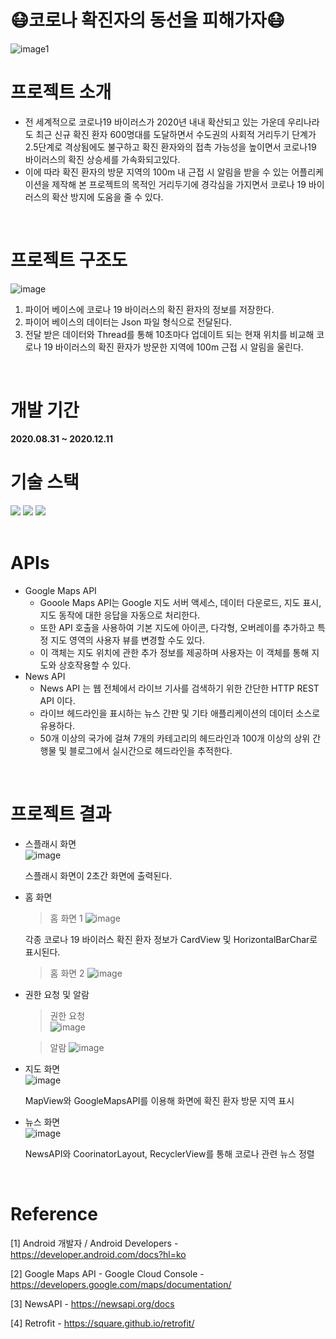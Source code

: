 # :mask:코로나 확진자의 동선을 피해가자:mask:
![image1](https://github.com/user-attachments/assets/7ab9d6c6-c518-483b-87b9-cdace1d5adc8)

# 프로젝트 소개
* 전 세계적으로 코로나19 바이러스가 2020년 내내 확산되고 있는 가운데 우리나라도 최근 신규 확진 환자 600명대를 도달하면서 수도권의 사회적 거리두기 단계가 2.5단계로 격상됨에도 불구하고 확진 환자와의 접촉 가능성을 높이면서 코로나19 바이러스의 확진 상승세를 가속화되고있다.  
* 이에 따라 확진 환자의 방문 지역의 100m 내 근접 시 알림을 받을 수 있는 어플리케이션을 제작해 본 프로젝트의 목적인 거리두기에 경각심을 가지면서 코로나 19 바이러스의 확산 방지에 도움을 줄 수 있다.
<br>

# 프로젝트 구조도
![image](https://github.com/user-attachments/assets/f56b2444-a933-4a57-95fc-80ce4251f2bb)

1. 파이어 베이스에 코로나 19 바이러스의 확진 환자의 정보를 저장한다.  
2. 파이어 베이스의 데이터는 Json 파일 형식으로 전달된다.  
3. 전달 받은 데이터와 Thread를 통해 10초마다 업데이트 되는 현재 위치를 비교해 코로나 19 바이러스의 확진 환자가 방문한 지역에 100m 근접 시 알림을 울린다.  
<br>

# 개발 기간
<strong>2020.08.31 ~ 2020.12.11</strong>
<br>

# 기술 스택
<div>
  <img src="https://img.shields.io/badge/androidstudio-3DDC84?style=for-the-badge&logo=androidstudio&logoColor=white">
  <img src="https://img.shields.io/badge/Java-007396?style=for-the-badge&logo=Java&logoColor=white">
  <img src="https://img.shields.io/badge/firebase-DD2C00?style=for-the-badge&logo=firebase&logoColor=white">
</div>
<br>

# APIs
* Google Maps API
  *  Gooole Maps API는 Google 지도 서버 액세스, 데이터 다운로드, 지도 표시, 지도 동작에 대한 응답을 자동으로 처리한다.  
  *  또한 API 호출을 사용하여 기본 지도에 아이콘, 다각형, 오버레이를 추가하고 특정 지도 영역의 사용자 뷰를 변경할 수도 있다.  
  *  이 객체는 지도 위치에 관한 추가 정보를 제공하며 사용자는 이 객체를 통해 지도와 상호작용할 수 있다.
* News API
  * News API 는 웹 전체에서 라이브 기사를 검색하기 위한 간단한 HTTP REST API 이다.
  * 라이브 헤드라인을 표시하는 뉴스 간판 및 기타 애플리케이션의 데이터 소스로 유용하다.
  * 50개 이상의 국가에 걸쳐 7개의 카테고리의 헤드라인과 100개 이상의 상위 간행물 및 블로그에서 실시간으로 헤드라인을 추적한다.
<br>

# 프로젝트 결과
* 스플래시 화면  
  ![image](https://github.com/user-attachments/assets/eb91877c-31c2-4fa8-a64c-fe66d332480a)  

  스플래시 화면이 2초간 화면에 출력된다.

* 홈 화면
  > 홈 화면 1
  ![image](https://github.com/user-attachments/assets/3202b126-7419-4221-8cc5-77decb8663ac)  

  각종 코로나 19 바이러스 확진 환자 정보가 CardView 및 HorizontalBarChar로 표시된다.  

  > 홈 화면 2
  ![image](https://github.com/user-attachments/assets/04ab1566-69f7-4dac-809a-e56a82367a7c)

* 권한 요청 및 알람
  > 권한 요청  
  ![image](https://github.com/user-attachments/assets/d6ad06f8-3d6f-46f8-98ae-197710ef62c7)

  > 알람
  ![image](https://github.com/user-attachments/assets/62507b59-c8e1-4169-8bc0-4780b5837a28)  
  
* 지도 화면  
  ![image](https://github.com/user-attachments/assets/b6dadfca-d3d1-4208-ba6c-98436bd06d81)

  MapView와 GoogleMapsAPI를 이용해 화면에 확진 환자 방문 지역 표시

* 뉴스 화면  
  ![image](https://github.com/user-attachments/assets/400cf637-5d3f-451b-a1ba-242d1bebfb38)

  NewsAPI와 CoorinatorLayout, RecyclerView를 통해 코로나 관련 뉴스 정렬
<br>

# Reference
[1] Android 개발자 / Android Developers - https://developer.android.com/docs?hl=ko

[2] Google Maps API - Google Cloud Console - https://developers.google.com/maps/documentation/

[3] NewsAPI - https://newsapi.org/docs

[4] Retrofit - https://square.github.io/retrofit/
